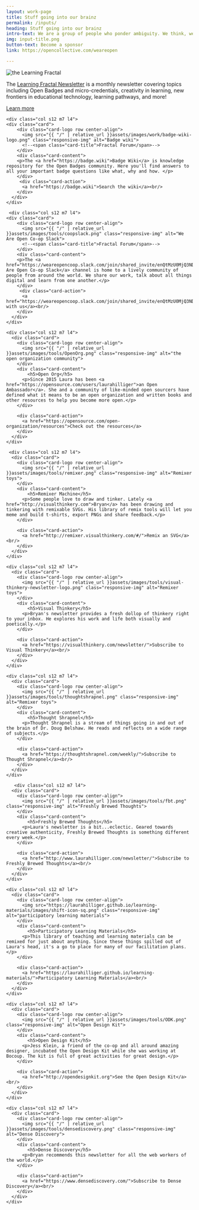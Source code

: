 ```yaml
---
layout: work-page
title: Stuff going into our brainz
permalink: /inputs/
heading: Stuff going into our brainz
intro-text: We are a group of people who ponder ambiguity. We think, we learn, we get inspired, and then we take our inputs and output things into creative solutions for nebulous problems. Here are <em>some</em> things we follow and contribute to.
img: input-title.png
button-text: Become a sponsor
link: https://opencollective.com/weareopen

---
```

<div class="row">
	
 <div class="col s12 m7 l4">
      <div class="card">
        <div class="card-logo row center-align">
          <img src="{{ "/" | relative_url }}assets/images/learning-fractal-logo.png" class="responsive-img" alt="the Learning Fractal">
          <!--<span class="card-title">the Learning Fractal</span>-->
        </div>
        <div class="card-content">
          <p>The <a href="{{ "/" | relative_url }}newsletter">Learning Fractal Newsletter</a> is a monthly newsletter covering topics including Open Badges and micro-credentials, creativity in learning, new frontiers in educational technology, learning pathways, and more!</p>
        </div>
         <div class="card-action">
          <a href="{{ "/" | relative_url }}newsletter">Learn more</a><br/>
        </div>
      </div>
     </div>
     
    <div class="col s12 m7 l4">
	<div class="card">
        <div class="card-logo row center-align">
          <img src="{{ "/" | relative_url }}assets/images/work/badge-wiki-logo.png" class="responsive-img" alt="Badge wiki">
          <!--<span class="card-title">Fractal Forum</span>-->
        </div>
        <div class="card-content">
		<p>The <a href="https://badge.wiki">Badge Wiki</a> is knowledge repository for the Open Badges community. Here you'll find answers to all your important badge questions like what, why and how. </p>
        </div>
         <div class="card-action">
          <a href="https://badge.wiki">Search the wiki</a><br/>
        </div>
      </div>	    
    </div>	

     <div class="col s12 m7 l4">
	<div class="card">
        <div class="card-logo row center-align">
          <img src="{{ "/" | relative_url }}assets/images/tools/coopslack.png" class="responsive-img" alt="We Are Open Co-op Slack">
          <!--<span class="card-title">Fractal Forum</span>-->
        </div>
        <div class="card-content">
		<p>The <a href="https://weareopencoop.slack.com/join/shared_invite/enQtMzU0MjQ3NDg4NzQwLThjMWQwM2RmMTIwMmU4YzJmNTRiOGExYTYwYTBkOTg0YmY3ZTA2ZGIyY2NlNzdhNzUyMjYxOWYyOWFiNGZmMTU">We Are Open Co-op Slack</a> channel is home to a lively community of people from around the world. We share our work, talk about all things digital and learn from one another.</p>
        </div>
         <div class="card-action">
          <a href="https://weareopencoop.slack.com/join/shared_invite/enQtMzU0MjQ3NDg4NzQwLThjMWQwM2RmMTIwMmU4YzJmNTRiOGExYTYwYTBkOTg0YmY3ZTA2ZGIyY2NlNzdhNzUyMjYxOWYyOWFiNGZmMTU">Slack with us</a><br/>
        </div>
      </div>	    
    </div>
    
    <div class="col s12 m7 l4">
      <div class="card">
        <div class="card-logo row center-align">
          <img src="{{ "/" | relative_url }}assets/images/tools/OpenOrg.png" class="responsive-img" alt="the open organization community">
        </div>
        <div class="card-content">
	        <h5>Open Org</h5>
          <p>Since 2015 Laura has been <a href="https://opensource.com/users/laurahilliger">an Open Ambassador</a>. She and a community of like-minded open sourcers have defined what it means to be an open organization and written books and other resources to help you become more open.</p>
        </div>
        
        <div class="card-action">
          <a href="https://opensource.com/open-organization/resources">Check out the resources</a>
        </div>
      </div>
    </div>
    
     <div class="col s12 m7 l4">
      <div class="card">
        <div class="card-logo row center-align">
          <img src="{{ "/" | relative_url }}assets/images/tools/remixer.png" class="responsive-img" alt="Remixer toys">
        </div>
        <div class="card-content">
	        <h5>Remixer Machine</h5>
          <p>Some people love to draw and tinker. Lately <a href="http://visualthinkery.com">Bryan</a> has been drawing and tinkering with remixable SVGs. His library of remix tools will let you meme and build t-shirts, export PNGs and share feedback.</p>
        </div>
        
        <div class="card-action">
          <a href="http://remixer.visualthinkery.com/#/">Remix an SVG</a><br/>
        </div>
      </div>
    </div>
    
    <div class="col s12 m7 l4">
      <div class="card">
        <div class="card-logo row center-align">
          <img src="{{ "/" | relative_url }}assets/images/tools/visual-thinkery-newsletter-logo.png" class="responsive-img" alt="Remixer toys">
        </div>
        <div class="card-content">
	        <h5>Visual Thinkery</h5>
          <p>Bryan's newsletter provides a fresh dollop of thinkery right to your inbox. He explores his work and life both visually and poetically.</p>
        </div>
        
        <div class="card-action">
          <a href="https://visualthinkery.com/newsletter/">Subscribe to Visual Thinkery</a><br/>
        </div>
      </div>
    </div>
    
    <div class="col s12 m7 l4">
      <div class="card">
        <div class="card-logo row center-align">
          <img src="{{ "/" | relative_url }}assets/images/tools/thoughtshrapnel.png" class="responsive-img" alt="Remixer toys">
        </div>
        <div class="card-content">
	        <h5>Thought Shrapnel</h5>
          <p>Thought Shrapnel is a stream of things going in and out of the brain of Dr. Doug Belshaw. He reads and reflects on a wide range of subjects.</p>
        </div>
        
        <div class="card-action">
          <a href="https://thoughtshrapnel.com/weekly/">Subscribe to Thought Shrapnel</a><br/>
        </div>
      </div>
    </div>	
    
       <div class="col s12 m7 l4">
      <div class="card">
        <div class="card-logo row center-align">
          <img src="{{ "/" | relative_url }}assets/images/tools/fbt.png" class="responsive-img" alt="Freshly Brewed Thoughts">
        </div>
        <div class="card-content">
	        <h5>Freshly Brewed Thoughts</h5>
          <p>Laura's newsletter is a bit...eclectic. Geared towards creative authenticity, Freshly Brewed Thoughts is something different every week.</p>
        </div>
        
        <div class="card-action">
          <a href="http://www.laurahilliger.com/newsletter/">Subscribe to Freshly Brewed Thoughts</a><br/>
        </div>
      </div>
    </div>
    
    <div class="col s12 m7 l4">
      <div class="card">
        <div class="card-logo row center-align">
          <img src="https://laurahilliger.github.io/learning-materials/images/shift-icon-sq.png" class="responsive-img" alt="participatory learning materials">
        </div>
        <div class="card-content">
	        <h5>Participatory Learning Materials</h5>
          <p>This library of teaching and learning materials can be remixed for just about anything. Since these things spilled out of Laura's head, it's a go to place for many of our facilitation plans.</p>
        </div>
        
        <div class="card-action">
          <a href="https://laurahilliger.github.io/learning-materials/">Participatory Learning Materials</a><br/>
        </div>
      </div>
    </div>	
    
    <div class="col s12 m7 l4">
      <div class="card">
        <div class="card-logo row center-align">
          <img src="{{ "/" | relative_url }}assets/images/tools/ODK.png" class="responsive-img" alt="Open Design Kit">
        </div>
        <div class="card-content">
	        <h5>Open Design Kit</h5>
          <p>Jess Klein, a friend of the co-op and all around amazing designer, incubated the Open Design Kit while she was working at Bocoup. The kit is full of great activities for great design.</p>
        </div>
        
        <div class="card-action">
          <a href="http://opendesignkit.org">See the Open Design Kit</a><br/>
        </div>
      </div>
    </div>	
    
    <div class="col s12 m7 l4">
      <div class="card">
        <div class="card-logo row center-align">
          <img src="{{ "/" | relative_url }}assets/images/tools/densediscovery.png" class="responsive-img" alt="Dense Discovery">
        </div>
        <div class="card-content">
	        <h5>Dense Discovery</h5>
          <p>Bryan recommends this newsletter for all the web workers of the world.</p>
        </div>
        
        <div class="card-action">
          <a href="https://www.densediscovery.com/">Subscribe to Dense Discovery</a><br/>
        </div>
      </div>
    </div>	
    
    
</div>	